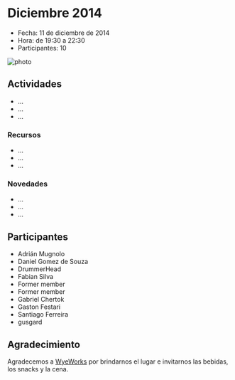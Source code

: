 # Diciembre 2014

* Fecha: 11 de diciembre de 2014
* Hora: de 19:30 a 22:30
* Participantes: 10

![photo](./photo.jpg)

## Actividades

* ...
* ...
* ...

### Recursos

* ...
* ...
* ...

### Novedades

* ...
* ...
* ...

## Participantes

* Adrián Mugnolo
* Daniel Gomez de Souza
* DrummerHead
* Fabian Silva
* Former member
* Former member
* Gabriel Chertok
* Gaston Festari
* Santiago Ferreira
* gusgard

## Agradecimiento

Agradecemos a [WyeWorks](http://example.com/) por brindarnos el lugar e invitarnos las bebidas, los snacks y la cena.
